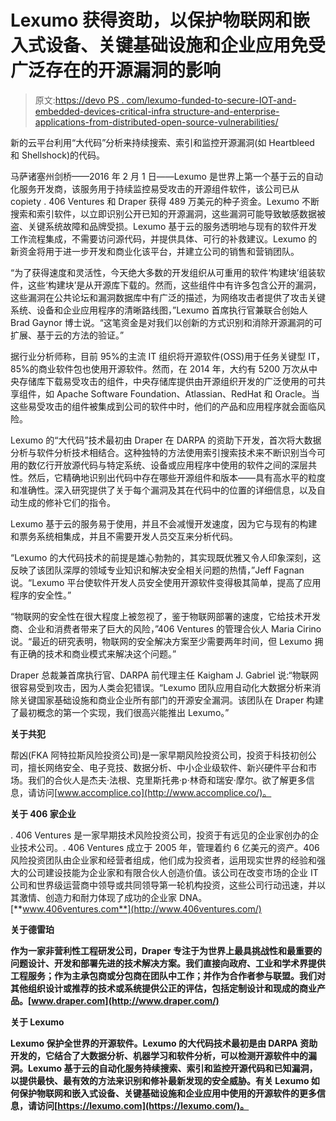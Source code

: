 # Lexumo 获得资助，以保护物联网和嵌入式设备、关键基础设施和企业应用免受广泛存在的开源漏洞的影响

> 原文:[https://devo PS . com/lexumo-funded-to-secure-IOT-and-embedded-devices-critical-infra structure-and-enterprise-applications-from-distributed-open-source-vulnerabilities/](https://devops.com/lexumo-funded-to-secure-iot-and-embedded-devices-critical-infrastructure-and-enterprise-applications-from-widespread-open-source-vulnerabilities/)

新的云平台利用“大代码”分析来持续搜索、索引和监控开源漏洞(如 Heartbleed 和 Shellshock)的代码。

马萨诸塞州剑桥——2016 年 2 月 1 日——Lexumo 是世界上第一个基于云的自动化服务开发商，该服务用于持续监控易受攻击的开源组件软件，该公司已从 copiety . 406 Ventures 和 Draper 获得 489 万美元的种子资金。Lexumo 不断搜索和索引软件，以立即识别公开已知的开源漏洞，这些漏洞可能导致敏感数据被盗、关键系统故障和品牌受损。Lexumo 基于云的服务透明地与现有的软件开发工作流程集成，不需要访问源代码，并提供具体、可行的补救建议。Lexumo 的新资金将用于进一步开发和商业化该平台，并建立公司的销售和营销团队。

“为了获得速度和灵活性，今天绝大多数的开发组织从可重用的软件‘构建块’组装软件，这些‘构建块’是从开源库下载的。然而，这些组件中有许多包含公开的漏洞，这些漏洞在公共论坛和漏洞数据库中有广泛的描述，为网络攻击者提供了攻击关键系统、设备和企业应用程序的清晰路线图，”Lexumo 首席执行官兼联合创始人 Brad Gaynor 博士说。“这笔资金是对我们以创新的方式识别和消除开源漏洞的可扩展、基于云的方法的验证。”

据行业分析师称，目前 95%的主流 IT 组织将开源软件(OSS)用于任务关键型 IT，85%的商业软件包也使用开源软件。然而，在 2014 年，大约有 5200 万次从中央存储库下载易受攻击的组件，中央存储库提供由开源组织开发的广泛使用的可共享组件，如 Apache Software Foundation、Atlassian、RedHat 和 Oracle。当这些易受攻击的组件被集成到公司的软件中时，他们的产品和应用程序就会面临风险。

Lexumo 的“大代码”技术最初由 Draper 在 DARPA 的资助下开发，首次将大数据分析与软件分析技术相结合。这种独特的方法使用索引搜索技术来不断识别当今可用的数亿行开放源代码与特定系统、设备或应用程序中使用的软件之间的深层共性。然后，它精确地识别出代码中存在哪些开源组件和版本——具有高水平的粒度和准确性。深入研究提供了关于每个漏洞及其在代码中的位置的详细信息，以及自动生成的修补它们的指令。

Lexumo 基于云的服务易于使用，并且不会减慢开发速度，因为它与现有的构建和票务系统相集成，并且不需要开发人员交互来分析代码。

“Lexumo 的大代码技术的前提是雄心勃勃的，其实现既优雅又令人印象深刻，这反映了该团队深厚的领域专业知识和解决安全相关问题的热情，”Jeff Fagnan 说。“Lexumo 平台使软件开发人员安全使用开源软件变得极其简单，提高了应用程序的安全性。”

“物联网的安全性在很大程度上被忽视了，鉴于物联网部署的速度，它给技术开发商、企业和消费者带来了巨大的风险，”406 Ventures 的管理合伙人 Maria Cirino 说。“最近的研究表明，物联网的安全解决方案至少需要两年时间，但 Lexumo 拥有正确的技术和商业模式来解决这个问题。”

Draper 总裁兼首席执行官、DARPA 前代理主任 Kaigham J. Gabriel 说:“物联网很容易受到攻击，因为人类会犯错误。“Lexumo 团队应用自动化大数据分析来消除关键国家基础设施和商业企业所有部门的开源安全漏洞。该团队在 Draper 构建了最初概念的第一个实现，我们很高兴能推出 Lexumo。”

**关于共犯**

帮凶(FKA 阿特拉斯风险投资公司)是一家早期风险投资公司，投资于科技初创公司，擅长网络安全、电子竞技、数据分析、中小企业级软件、新兴硬件平台和市场。我们的合伙人是杰夫·法根、克里斯托弗·p·林奇和瑞安·摩尔。欲了解更多信息，请访问[www.accomplice.co](http://www.accomplice.co/)。

**关于 406 家企业**

. 406 Ventures 是一家早期技术风险投资公司，投资于有远见的企业家创办的企业技术公司。. 406 Ventures 成立于 2005 年，管理着约 6 亿美元的资产。406 风险投资团队由企业家和经营者组成，他们成为投资者，运用现实世界的经验和强大的公司建设技能为企业家和有限合伙人创造价值。该公司在改变市场的企业 IT 公司和世界级运营商中领导或共同领导第一轮机构投资，这些公司行动迅速，并以其激情、创造力和耐力体现了成功的企业家 DNA。[**www.406ventures.com**](http://www.406ventures.com/)

****关于德雷珀****

**作为一家非营利性工程研发公司，Draper 专注于为世界上最具挑战性和最重要的问题设计、开发和部署先进的技术解决方案。我们直接向政府、工业和学术界提供工程服务；作为主承包商或分包商在团队中工作；并作为合作者参与联盟。我们对其他组织设计或推荐的技术或系统提供公正的评估，包括定制设计和现成的商业产品。[www.draper.com](http://www.draper.com/)**

****关于 Lexumo****

**Lexumo 保护全世界的开源软件。Lexumo 的大代码技术最初是由 DARPA 资助开发的，它结合了大数据分析、机器学习和软件分析，可以检测开源软件中的漏洞。Lexumo 基于云的自动化服务持续搜索、索引和监控开源代码和已知漏洞，以提供最快、最有效的方法来识别和修补最新发现的安全威胁。有关 Lexumo 如何保护物联网和嵌入式设备、关键基础设施和企业应用中使用的开源软件的更多信息，请访问[https://lexumo.com](https://lexumo.com/)。**